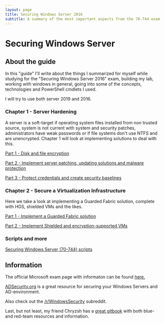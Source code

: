 ```yaml
---
layout: page
title: Securing Windows Server 2016
subtitle: A summary of the most important aspects from the 70-744 exam
---
```


# Securing Windows Server

## About the guide

In this "guide" I'll write about the things I summarized for myself while studying for the "Securing Windows Server 2016" exam, building my lab, working with windows in general, going into some of the concepts, technologies and PowerShell cmdlets I used.

I will try to use both server 2019 and 2016.

### Chapter 1 - Server Hardening

A server is a soft-target if operating system files installed from non trusted source, system is not current with system and security patches, administrators have weak passwords or if file systems don't use NTFS and are unencrypted. Chapter 1 will look at implementing solutions to deal with this.

[Part 1 - Disk and file encryption](https://www.infernux.no/2018-10-22-securingwindowsserver11/)

[Part 2 - Implement server patching, updating solutions and malware protection](https://www.infernux.no/2018-10-28-securingwindowsserver12/)

[Part 3 - Protect credentials and create security baselines](https://www.infernux.no/2018-11-01-securingwindowsserver13/)

### Chapter 2 - Secure a Virtualization Infrastructure

Here we take a look at implementing a Guarded Fabric solution, complete with HGS, shielded VMs and the likes.

[Part 1 - Implement a Guarded Fabric solution](https://www.infernux.no/2018-11-12-securingwindowsserver21/)

[Part 2 - Implement Shielded and encryption-supported VMs](https://www.infernux.no/2019-01-09-securingwindowsserver22/)

### Scripts and more

[Securing Windows Server (70-744) scripts](https://www.infernux.no/2018-09-18-powershell/)

## Information

The official Microsoft exam page with informaton can be found [here.](https://www.microsoft.com/en-us/learning/exam-70-744.aspx)

[ADSecurity.org](https://adsecurity.org/) is a great resource for securing your Windows Servers and AD-environment.

Also check out the [/r/WindowsSecurity](https://www.reddit.com/r/WindowsSecurity) subreddit.

Last, but not least, my friend Chryzsh has a [great gitbook](https://hunter2.gitbook.io/darthsidious/) with both blue- and red-team resources and information.